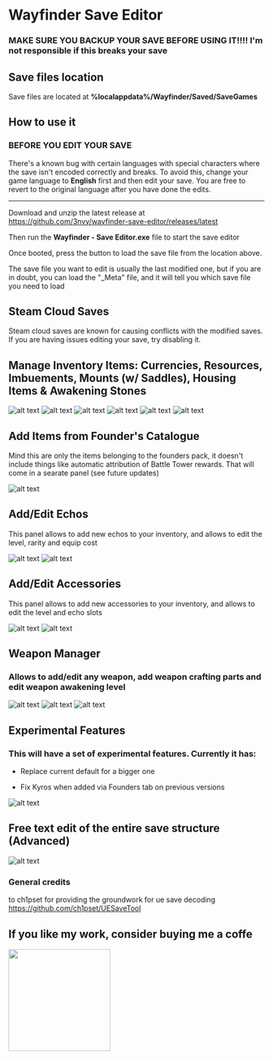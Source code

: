 ﻿# Wayfinder Save Editor

### MAKE SURE YOU BACKUP YOUR SAVE BEFORE USING IT!!!! I'm not responsible if this breaks your save

## Save files location

Save files are located at **%localappdata%/Wayfinder/Saved/SaveGames**

## How to use it

### BEFORE YOU EDIT YOUR SAVE

There's a known bug with certain languages with special characters where the save isn't encoded correctly and breaks. To avoid this, change your game language to **English** first and then edit your save. You are free to revert to the original language after you have done the edits.

---

Download and unzip the latest release at https://github.com/3nvy/wayfinder-save-editor/releases/latest

Then run the **Wayfinder - Save Editor.exe** file to start the save editor

Once booted, press the button to load the save file from the location above.

The save file you want to edit is usually the last modified one, but if you are in doubt, you can load the "\_Meta" file, and it will tell you which save file you need to load

## Steam Cloud Saves

Steam cloud saves are known for causing conflicts with the modified saves. If you are having issues editing your save, try disabling it.

## Manage Inventory Items: Currencies, Resources, Imbuements, Mounts (w/ Saddles), Housing Items & Awakening Stones

![alt text](image.png)
![alt text](image-1.png)
![alt text](image-7.png)
![alt text](image-8.png)
![alt text](image-9.png)
![alt text](image-10.png)

## Add Items from Founder's Catalogue

Mind this are only the items belonging to the founders pack, it doesn't include things like automatic attribution of Battle Tower rewards. That will come in a searate panel (see future updates)

![alt text](image-2.png)

## Add/Edit Echos

This panel allows to add new echos to your inventory, and allows to edit the level, rarity and equip cost

![alt text](image-5.png)
![alt text](image-6.png)

## Add/Edit Accessories

This panel allows to add new accessories to your inventory, and allows to edit the level and echo slots

![alt text](image-11.png)
![alt text](image-12.png)

## Weapon Manager

### Allows to add/edit any weapon, add weapon crafting parts and edit weapon awakening level

![alt text](image-13.png)
![alt text](image-14.png)
![alt text](image-15.png)

## Experimental Features

### This will have a set of experimental features. Currently it has:

- Replace current default for a bigger one

- Fix Kyros when added via Founders tab on previous versions

![alt text](image-3.png)

## Free text edit of the entire save structure (Advanced)

![alt text](image-4.png)

### General credits

to ch1pset for providing the groundwork for ue save decoding https://github.com/ch1pset/UESaveTool

## If you like my work, consider buying me a coffe

<a href="buymeacoffee.com/3nvy_"><img src="bmc_qr.png" width="200"></a>
